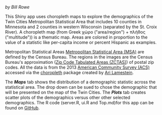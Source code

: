 *by Bill Rowe*

This Shiny app uses choropleth maps to explore the demographics of the Twin Cities Metropolitan Statistical Area that includes 10 counties in Minnesota and 2 counties in western Wisconsin (separated by the St. Croix River). A choropleth map (from Greek χώρο ("area/region") + πλήθος ("multitude")) is a thematic map.  Areas are colored in proportion to the value of a statistic like per-capita income or percent Hispanic as examples.

Metropolitan Statistical Areas [Metropolitan Statistical Area (MSA)](https://en.wikipedia.org/wiki/Metropolitan_statistical_area) are defined by the Census Bureau. The regions in the images are the Census Bureau's approximation ([Zip Code Tabulated Areas (ZCTAS)](https://www.census.gov/geo/reference/zctas.html)) of postal zip codes.  All the data is from the 2013 [American Community Survey (ACS)](http://www.census.gov/acs/www/) accessed via the [choropleth](https://cran.r-project.org/web/packages/choroplethr/choroplethr.pdf) package created by [Ari Lamestein](http://www.arilamstein.com/).

The ***Maps*** tab shows the distribution of a demographic statistic across the statistical area. The drop down can be sued to chose the demographic that will be presented on the map of the Twin Cities.  The ***Plots*** tab creates scatter plots of the demographics versus other other selected demographics.  The R code (server.R, ui.R and Top.md)for this app can be found on [GitHub](https://github.com/wer61537/shiny_app).

